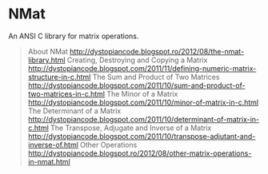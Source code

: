 NMat
=======

An ANSI C library for matrix operations.

>About NMat
http://dystopiancode.blogspot.ro/2012/08/the-nmat-library.html
>Creating, Destroying and Copying a Matrix
http://dystopiancode.blogspot.com/2011/11/defining-numeric-matrix-structure-in-c.html
>The Sum and Product of Two Matrices
http://dystopiancode.blogspot.com/2011/10/sum-and-product-of-two-matrices-in-c.html
>The Minor of a Matrix
http://dystopiancode.blogspot.com/2011/10/minor-of-matrix-in-c.html
>The Determinant of a Matrix
http://dystopiancode.blogspot.com/2011/10/determinant-of-matrix-in-c.html
>The Transpose, Adjugate and Inverse of a Matrix
http://dystopiancode.blogspot.com/2011/10/transpose-adjutant-and-inverse-of.html
>Other Operations
http://dystopiancode.blogspot.ro/2012/08/other-matrix-operations-in-nmat.html